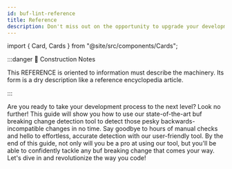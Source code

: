 ```yaml
---
id: buf-lint-reference
title: Reference
description: Don't miss out on the opportunity to upgrade your development process with our state-of-the-art buf breaking change detection tool!
---
```


import { Card, Cards } from "@site/src/components/Cards";

:::danger 🚧 Construction Notes

This REFERENCE is oriented to information must describe the machinery. Its form is a dry description like a reference
encyclopedia article.

:::

<Cards>
  <Card
    name="🖌 Tutorial"
    url="#"
    description="Lorem ipsum dolor sit amet, consectetur adipiscing elit, sed do eiusmod tempor incididunt ut labore et dolore magna aliqua."
  />
  <Card
    name="🚧 How To"
    url="#"
    description="Nisl tincidunt eget nullam non. Sed cras ornare arcu dui vivamus. Id neque aliquam vestibulum morbi blandit. Turpis nunc eget lorem dolor sed."
  />
  <Card
    name="🧱 Reference"
    url="#"
    description="Integer malesuada nunc vel risus commodo viverra maecenas accumsan. Faucibus vitae aliquet nec ullamcorper sit amet."
  />
  <Card
    name="🏗 Explanation"
    url="#"
    description="Scelerisque varius morbi enim nunc faucibus a pellentesque sit amet. Aenean sed adipiscing diam donec adipiscing tristique risus."
  />
</Cards>

Are you ready to take your development process to the next level? Look no further! This guide will show you how to use
our state-of-the-art buf breaking change detection tool to detect those pesky backwards-incompatible changes in no time.
Say goodbye to hours of manual checks and hello to effortless, accurate detection with our user-friendly tool. By the
end of this guide, not only will you be a pro at using our tool, but you'll be able to confidently tackle any buf
breaking change that comes your way. Let's dive in and revolutionize the way you code!
